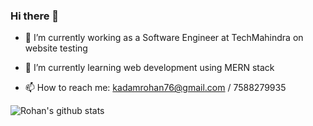 ### Hi there 👋
- 🔭 I’m currently working as a Software Engineer at TechMahindra on website testing
- 🌱 I’m currently learning web development using MERN stack

- 📫 How to reach me: kadamrohan76@gmail.com / 7588279935

![Rohan's github stats](https://github-readme-stats.vercel.app/api?username=rohanmkadam)
<!--
**rohankadam1395/rohankadam1395** is a ✨ _special_ ✨ repository because its `README.md` (this file) appears on your GitHub profile.

Here are some ideas to get you started:

- 🔭 I’m currently working on ...
- 🌱 I’m currently learning ...
- 👯 I’m looking to collaborate on ...
- 🤔 I’m looking for help with ...
- 💬 Ask me about ...
- 📫 How to reach me: ...
- 😄 Pronouns: ...
- ⚡ Fun fact: ...
-->
